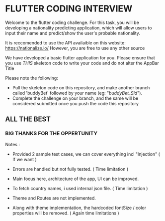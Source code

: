 # FLUTTER CODING INTERVIEW

Welcome to the flutter coding challenge. 
For this task, you will be developing a nationality predicting application, which will allow users to input their name and predict/show the user's probable nationality.

It is reccomended to use the API availaible on this website: https://nationalize.io/
However, you are free to use any other source

We have developed a basic flutter application for you. Please ensure that you use *THIS* skeleton code to write your code and do not alter the AppBar Title

Please note the following:
- Pull the skeleton code on this repository, and make another branch called 'buddyBet' followed by your name (eg: "_buddyBet_Sid_"). 
- Complete the challenge on your branch, and the same will be considered submitted once you push the code this repository

## ALL THE BEST 

### BIG THANKS FOR THE OPPERTUNITY

Notes :

- Provided 2 sample test cases, we can cover everything incl "Injection" ( If we want )

- Errors are handled but not fully tested. ( Time limitation )

- Main focus here, architecture of the app, UI can be improved.

- To fetch country names, i used internal json file. ( Time limitation )

- Theme and Routes are not implemented.

- Along with theme implementation, the hardcoded fontSize / color properties will be removed. ( Again time limitations ) 
